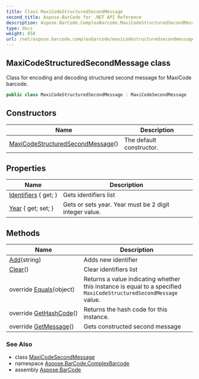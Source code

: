 ```yaml
---
title: Class MaxiCodeStructuredSecondMessage
second_title: Aspose.BarCode for .NET API Reference
description: Aspose.BarCode.ComplexBarcode.MaxiCodeStructuredSecondMessage class. Class for encoding and decoding structured second message for MaxiCode barcode
type: docs
weight: 650
url: /net/aspose.barcode.complexbarcode/maxicodestructuredsecondmessage/
---
```

## MaxiCodeStructuredSecondMessage class

Class for encoding and decoding structured second message for MaxiCode barcode.

```csharp
public class MaxiCodeStructuredSecondMessage : MaxiCodeSecondMessage
```

## Constructors

| Name | Description |
| --- | --- |
| [MaxiCodeStructuredSecondMessage](maxicodestructuredsecondmessage/)() | The default constructor. |

## Properties

| Name | Description |
| --- | --- |
| [Identifiers](../../aspose.barcode.complexbarcode/maxicodestructuredsecondmessage/identifiers/) { get; } | Gets identifiers list |
| [Year](../../aspose.barcode.complexbarcode/maxicodestructuredsecondmessage/year/) { get; set; } | Gets or sets year. Year must be 2 digit integer value. |

## Methods

| Name | Description |
| --- | --- |
| [Add](../../aspose.barcode.complexbarcode/maxicodestructuredsecondmessage/add/)(string) | Adds new identifier |
| [Clear](../../aspose.barcode.complexbarcode/maxicodestructuredsecondmessage/clear/)() | Clear identifiers list |
| override [Equals](../../aspose.barcode.complexbarcode/maxicodestructuredsecondmessage/equals/)(object) | Returns a value indicating whether this instance is equal to a specified `MaxiCodeStructuredSecondMessage` value. |
| override [GetHashCode](../../aspose.barcode.complexbarcode/maxicodestructuredsecondmessage/gethashcode/)() | Returns the hash code for this instance. |
| override [GetMessage](../../aspose.barcode.complexbarcode/maxicodestructuredsecondmessage/getmessage/)() | Gets constructed second message |

### See Also

* class [MaxiCodeSecondMessage](../maxicodesecondmessage/)
* namespace [Aspose.BarCode.ComplexBarcode](../../aspose.barcode.complexbarcode/)
* assembly [Aspose.BarCode](../../)


